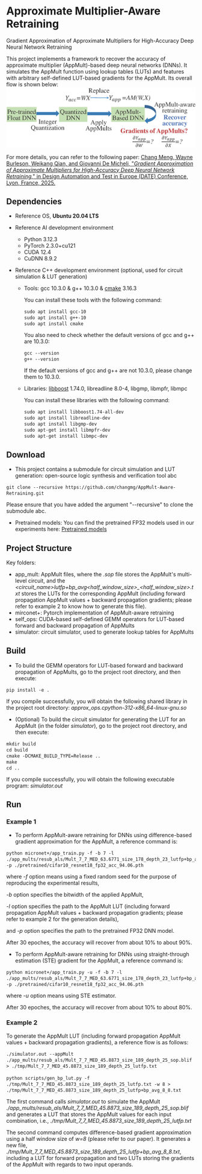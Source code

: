 # Approximate Multiplier-Aware Retraining
Gradient Approximation of Approximate Multipliers for High-Accuracy Deep Neural Network Retraining

This project implements a framework to recover the accuracy of approximate multiplier (AppMult)-based deep neural networks (DNNs).
It simulates the AppMult function using lookup tables (LUTs) and features with arbitrary self-defined LUT-based gradients for the AppMult.
Its overall flow is shown below:
<img src="./fig/flow.jpg" alt="flow" style="zoom: 100%;" />

For more details, you can refer to the following paper:
[Chang Meng, Wayne Burleson, Weikang Qian, and Giovanni De Micheli, "*Gradient Approximation of Approximate Multipliers for High-Accuracy Deep Neural Network Retraining*," in Design Automation and Test in Europe (DATE) Conference, Lyon, France, 2025.](./paper/DATE_2025_Approximate_Multiplier_Aware_DNN_Training.pdf)


## Dependencies 

- Reference OS, **Ubuntu 20.04 LTS** 

- Reference AI development environment
    - Python 3.12.3
    - PyTorch 2.3.0+cu121
    - CUDA 12.4
    - CuDNN 8.9.2

- Reference C++ development environment (optional, used for circuit simulation & LUT generation)

  - Tools: gcc 10.3.0 & g++ 10.3.0 & [cmake](https://cmake.org/) 3.16.3

    You can install these tools with the following command:

    ```shell
    sudo apt install gcc-10
    sudo apt install g++-10
    sudo apt install cmake
    ```

    You also need to check whether the default versions of gcc and g++ are 10.3.0:

    ```shell
    gcc --version
    g++ --version
    ```

    If the default versions of gcc and g++ are not 10.3.0, please change them to 10.3.0.

  - Libraries: [libboost](https://www.boost.org/) 1.74.0, libreadline 8.0-4, libgmp, libmpfr, libmpc

    You can install these libraries with the following command:

    ```shell
    sudo apt install libboost1.74-all-dev
    sudo apt install libreadline-dev
    sudo apt install libgmp-dev
    sudo apt-get install libmpfr-dev
    sudo apt-get install libmpc-dev
    ```

## Download

- This project contains a submodule for circuit simulation and LUT generation: open-source logic synthesis and verification tool abc

```shell
git clone --recursive https://github.com/changmg/AppMult-Aware-Retraining.git
```

Please ensure that you have added the argument "--recursive" to clone the submodule abc.

- Pretrained models: You can find the pretrained FP32 models used in our experiments here:
[Pretrained models](https://github.com/changmg/AppMult-Aware-Retraining/releases/tag/v1.0.0)

## Project Structure

Key folders:

- app_mult: AppMult files, where the *.sop* file stores the AppMult's multi-level circuit, and the *<circuit_name>_lutfp+bp_avg_<half_window_size>_<half_window_size>.txt* stores the LUTs for the corresponding AppMult (including forward propagation AppMult values + backward propagation gradients; please refer to example 2 to know how to generate this file).
- mirconet+: Pytorch implementation of AppMult-aware retraining
- self_ops: CUDA-based self-defined GEMM operators for LUT-based forward and backward propagation of AppMults
- simulator: circuit simulator, used to generate lookup tables for AppMults

## Build

- To build the GEMM operators for LUT-based forward and backward propagation of AppMults, go to the project root directory, and then execute:

```shell
pip install -e .
```

If you compile successfully, you will obtain the following shared library in the project root directory:
*approx_ops.cpython-312-x86_64-linux-gnu.so*


- (Optional) To build the circuit simulator for generating the LUT for an AppMult (in the folder *simulator*), go to the project root directory, and then execute:

```shell
mkdir build
cd build
cmake -DCMAKE_BUILD_TYPE=Release ..
make
cd ..
```

If you compile successfully, you will obtain the following executable program:
*simulator.out*

## Run

### Example 1 

- To perform AppMult-aware retraining for DNNs using difference-based gradient approximation for the AppMult, a reference command is:

```shell
python micronet+/app_train.py -f -b 7 -l ./app_mults/resub_als/Mult_7_7_MED_63.6771_size_178_depth_23_lutfp+bp_avg_8_8.txt -p ./pretrained/cifar10_resnet18_fp32_acc_94.06.pth
```
where *-f* option means using a fixed random seed for the purpose of reproducing the experimental results,

*-b* option specifies the bitwidth of the applied AppMult,

*-l* option specifies the path to the AppMult LUT (including forward propagation AppMult values + backward propagation gradients; please refer to example 2 for the generation details),

and *-p* option specifies the path to the pretrained FP32 DNN model.

After 30 epoches, the accuracy will recover from about 10% to about 90%.

- To perform AppMult-aware retraining for DNNs using straight-through estimation (STE) gradient for the AppMult, a reference command is:

```shell
python micronet+/app_train.py -u -f -b 7 -l ./app_mults/resub_als/Mult_7_7_MED_63.6771_size_178_depth_23_lutfp+bp_avg_8_8.txt -p ./pretrained/cifar10_resnet18_fp32_acc_94.06.pth
```
where *-u* option means using STE estimator.

After 30 epoches, the accuracy will recover from about 10% to about 80%.

### Example 2
To generate the AppMult LUT (including forward propagation AppMult values + backward propagation gradients),
a reference flow is as follows:

```shell
./simulator.out --appMult ./app_mults/resub_als/Mult_7_7_MED_45.8873_size_189_depth_25_sop.blif > ./tmp/Mult_7_7_MED_45.8873_size_189_depth_25_lutfp.txt

python scripts/gen_bp_lut.py -f ./tmp/Mult_7_7_MED_45.8873_size_189_depth_25_lutfp.txt -w 8 > ./tmp/Mult_7_7_MED_45.8873_size_189_depth_25_lutfp+bp_avg_8_8.txt
```

The first command calls *simulator.out* to simulate the AppMult *./app_mults/resub_als/Mult_7_7_MED_45.8873_size_189_depth_25_sop.blif* and generates a LUT that stores the AppMult values for each input combination, i.e., *./tmp/Mult_7_7_MED_45.8873_size_189_depth_25_lutfp.txt*

The second command computes difference-based gradient approximation using a half window size of *w=8* (please refer to our paper). It generates a new file, *./tmp/Mult_7_7_MED_45.8873_size_189_depth_25_lutfp+bp_avg_8_8.txt*, including a LUT for forward propagation and two LUTs storing the gradients of the AppMult with regards to two input operands.
